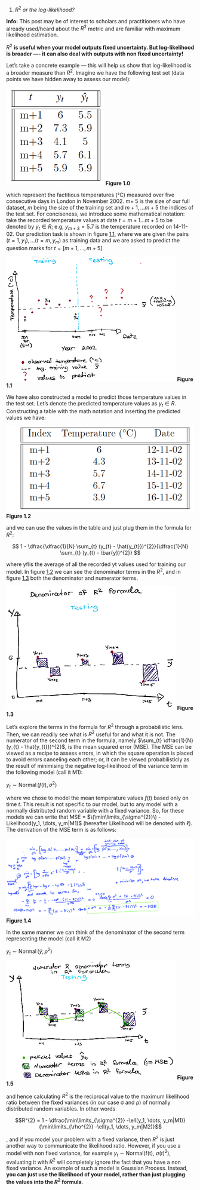 <style TYPE="text/css">
code.has-jax {font: inherit; font-size: 100%; background: inherit; border: inherit;}
</style>
<script type="text/x-mathjax-config">
MathJax.Hub.Config({
    tex2jax: {
        inlineMath: [['$','$'], ['\\(','\\)']],
        skipTags: ['script', 'noscript', 'style', 'textarea', 'pre'] // removed 'code' entry
    }
});
MathJax.Hub.Queue(function() {
    var all = MathJax.Hub.getAllJax(), i;
    for(i = 0; i < all.length; i += 1) {
        all[i].SourceElement().parentNode.className += ' has-jax';
    }
});
</script>
<script type="text/javascript" src="https://cdnjs.cloudflare.com/ajax/libs/mathjax/2.7.4/MathJax.js?config=TeX-AMS_HTML-full"></script>




1. $R^2$ *or the log-likelihood?*


**Info:** This post may be of interest to scholars and practitioners who have already used/heard about the $R^2$ metric and are familiar with maximum likelihood estimation.

$R^2$ **is useful when your model outputs fixed uncertainty. But log-likelihood is broader —- it can also deal with outputs with non fixed uncertainty!**

Let’s take a concrete example — this will help us show that log-likelihood is a broader measure than $R^2$. Imagine we have the following test set (data points we have hidden away to assess our model):

![image-title-here](/figures/post_r_squared/a0.jpg)
**Figure 1.0**

which represent the factitious temperatures (°C) measured over five consecutive days in London in November 2002. m+ 5 is the size of our full dataset, $m$ being the size of the training set and $m+1,... m+5$ the indices of the test set. For conciseness, we introduce some mathematical notation: take the recorded temperature values at date $t = m+1...m+5$ to be denoted by $y_t \in R$; e.g, $y_{m+3} = 5.7$ is the temperature recorded on 14-11-02. Our prediction task is shown in figure [1.1](#_page1_x110.55_y92.49), where we are given the pairs $(t = 1,y_1),...(t = m,y_m)$ as training data and we are asked to predict the question marks for $t = [m+1,..., m+5]$.

![image-title-here](/figures/post_r_squared/a1.jpg)
**Figure 1.1**

We have also constructed a model to predict those temperature values in the test set. Let’s denote the predicted temperature values as $y_t \in R$. Constructing a table with the math notation and inserting the predicted values we have:

![image-title-here](/figures/post_r_squared/a5.jpg)
**Figure 1.2**



and we can use the values in the table and just plug them in the formula for $R^2$:

$$
 1 - \dfrac{\dfrac{1}{N} \sum_{t} (y_{t} - \hat{y_{t}})^{2}}{\dfrac{1}{N} \sum_{t} (y_{t} - \bar{y})^{2}} 
$$


where yflis the average of all the recorded yt values used for training our model. In figure [1.2](#_page2_x110.55_y176.62) we can see the denominator terms in the $R^2$, and in figure [1.3](#_page3_x110.55_y34.85) both the denominator and numerator terms.

![](/figures/post_r_squared/a2.jpg)
**Figure 1.3**

Let’s explore the terms in the formula for $R^2$ through a probabilistic lens. Then, we can readily see what is $R^2$ useful for and what it is not. The numerator of the second term in the formula, namely $\sum_{t} \dfrac{1}{N} (y_{t} - \hat{y_{t}})^{2}$, is the mean squared error (MSE). The MSE can be viewed as a recipe to assess errors, in which the square operation is placed to avoid errors canceling each other; or, it can be viewed probabilisticly as the result of minimising the negative log-likelihood of the variance term in the following model (call it M1):

$y_t \sim \operatorname{Normal}(f(t), σ^2)$

where we chose to model the mean temperature values $f(t)$ based only on
time $t$. This result is not specific to our model, but to any model with a normally distributed random variable with a fixed variance. So, for these models we can write that MSE = $\(\min\limits_{\sigma^{2}}\) - Likelihood(y_1, \dots, y_m|M1)$ (hereafter Likelihood will be denoted with $\ell$). The derivation of the MSE term is as follows: 

![](/figures/post_r_squared/a4.jpg)
**Figure 1.4**


 In the same manner we can think of the denominator of the second term representing the model (call it M2)

$y_t \sim  \operatorname{Normal}(\bar{y}, ρ^2)$

![](/figures/post_r_squared/a3.jpg)
**Figure 1.5**

and hence calculating $R^2$ is the reciprocal value to the maximum likelihood ratio between the fixed variances (in our case σ and ρ) of normally distributed random variables. In other words

$$R^{2} = 1 - \dfrac{\min\limits_{\sigma^{2}} -\ell(y_1, \dots, y_m|M1)}{\min\limits_{\rho^{2}} -\ell(y_1, \dots, y_m|M2)}$$


, and if you model your problem with a fixed variance, then $R^2$ is just another way to communicate the likelihood ratio. However, if you use a model with non fixed variance, for example $y_t$ ∼ Normal(f(t), $σ(t)^2$), evaluating it with $R^2$ will completely ignore the fact that you have a non fixed variance. An example of such a model is Gaussian Process. Instead, **you can just use the likelihood of your model, rather than just plugging the values into the $R^2$ formula**.

